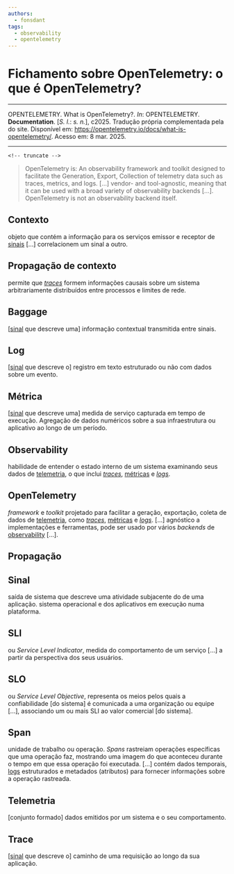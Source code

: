 ```yaml
---
authors:
  - fonsdant
tags:
  - observability
  - opentelemetry
---
```


# Fichamento sobre OpenTelemetry: o que é OpenTelemetry?

------------------------------------------------------------------------

OPENTELEMETRY. What is OpenTelemetry?. *In*: OPENTELEMETRY.
**Documentation**. \[*S. l.*: *s. n.*\], c2025. Tradução própria
complementada pela do site. Disponível em:
https://opentelemetry.io/docs/what-is-opentelemetry/. Acesso em: 8 mar.
2025.

------------------------------------------------------------------------

    <!-- truncate -->

> OpenTelemetry is: An observability framework and toolkit designed to
> facilitate the Generation, Export, Collection of telemetry data such
> as traces, metrics, and logs. \[...] vendor- and tool-agnostic,
> meaning that it can be used with a broad variety of observability
> backends \[...]. OpenTelemetry is not an observability backend itself.

## Contexto

objeto que contém a informação para os serviços emissor e receptor
de [sinais](#sinal) [...] correlacionem um sinal a outro.

## Propagação de contexto

permite que *[traces](#trace)* formem informações causais sobre um
sistema arbitrariamente distribuídos entre processos e limites de rede.

## Baggage

\[[sinal](#sinal) que descreve uma\] informação contextual transmitida
entre sinais.

## Log

\[[sinal](#sinal) que descreve o\] registro em texto estruturado ou não
com dados sobre um evento.

## Métrica

\[[sinal](#sinal) que descreve uma\] medida de serviço capturada em
tempo de execução. Agregação de dados numéricos sobre a sua
infraestrutura ou aplicativo ao longo de um período.

## Observability

habilidade de entender o estado interno de um sistema examinando seus
dados de [telemetria](#telemetria), o que inclui *[traces](#trace)*,
[métricas](#métrica) e *[logs](#log)*.

## OpenTelemetry

*framework* e *toolkit* projetado para facilitar a geração, exportação,
coleta de dados de [telemetria](#telemetria), como *[traces](#trace)*,
[métricas](#métrica) e *[logs](#log)*. \[...\] agnóstico a
implementações e ferramentas, pode ser usado por vários *backends* de
[observability](#observability) \[...\].

## Propagação

## Sinal

saída de sistema que descreve uma atividade subjacente do de uma
aplicação. sistema operacional e dos aplicativos em execução numa
plataforma.

## SLI

ou *Service Level Indicator*, medida do comportamento de um serviço
\[...\] a partir da perspectiva dos seus usuários.

## SLO

ou *Service Level Objective*, representa os meios pelos quais a
confiabilidade \[do sistema\] é comunicada a uma organização ou equipe
\[...\], associando um ou mais SLI ao valor comercial \[do sistema\].

## Span

unidade de trabalho ou operação. *Spans* rastreiam operações específicas
que uma operação faz, mostrando uma imagem do que aconteceu durante o
tempo em que essa operação foi executada. \[...\] contém dados
temporais, [logs](#log) estruturados e metadados (atributos) para
fornecer informações sobre a operação rastreada.

## Telemetria

\[conjunto formado\] dados emitidos por um sistema e o seu
comportamento.

## Trace

\[[sinal](#sinal) que descreve o\] caminho de uma requisição ao longo da
sua aplicação.
